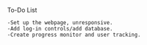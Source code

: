 To-Do List

	-Set up the webpage, unresponsive.
	-Add log-in controls/add database.
	-Create progress monitor and user tracking.

